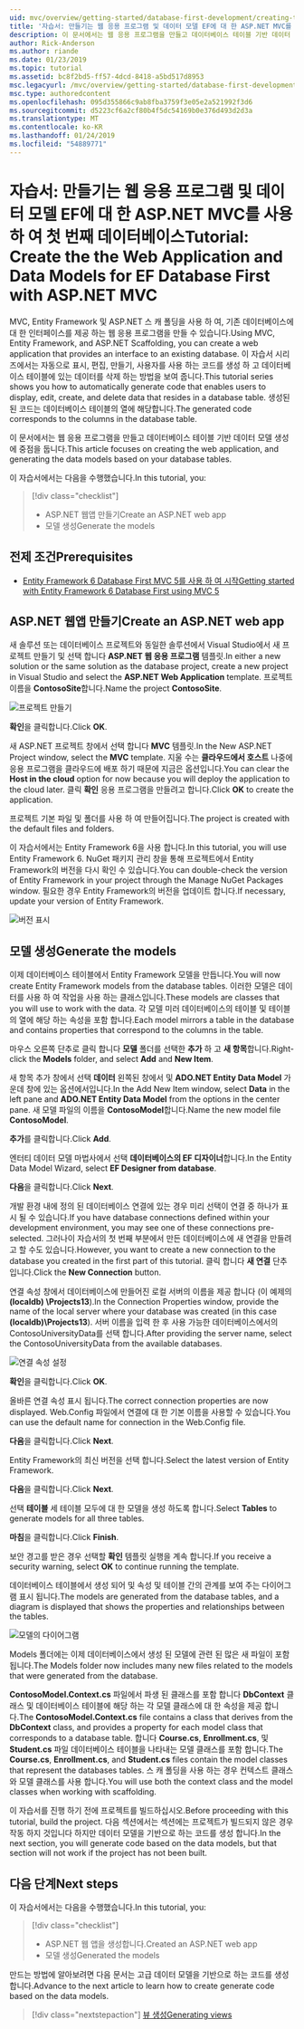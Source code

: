 ```yaml
---
uid: mvc/overview/getting-started/database-first-development/creating-the-web-application
title: '자습서: 만들기는 웹 응용 프로그램 및 데이터 모델 EF에 대 한 ASP.NET MVC를 사용 하 여 첫 번째 데이터베이스'
description: 이 문서에서는 웹 응용 프로그램을 만들고 데이터베이스 테이블 기반 데이터 모델 생성에 중점을 둡니다.
author: Rick-Anderson
ms.author: riande
ms.date: 01/23/2019
ms.topic: tutorial
ms.assetid: bc8f2bd5-ff57-4dcd-8418-a5bd517d8953
msc.legacyurl: /mvc/overview/getting-started/database-first-development/creating-the-web-application
msc.type: authoredcontent
ms.openlocfilehash: 095d355866c9ab8fba3759f3e05e2a521992f3d6
ms.sourcegitcommit: d5223cf6a2cf80b4f5dc54169b0e376d493d2d3a
ms.translationtype: MT
ms.contentlocale: ko-KR
ms.lasthandoff: 01/24/2019
ms.locfileid: "54889771"
---
```

# <a name="tutorial-create-the-the-web-application-and-data-models-for-ef-database-first-with-aspnet-mvc"></a><span data-ttu-id="d28d9-103">자습서: 만들기는 웹 응용 프로그램 및 데이터 모델 EF에 대 한 ASP.NET MVC를 사용 하 여 첫 번째 데이터베이스</span><span class="sxs-lookup"><span data-stu-id="d28d9-103">Tutorial: Create the the Web Application and Data Models for EF Database First with ASP.NET MVC</span></span>

 <span data-ttu-id="d28d9-104">MVC, Entity Framework 및 ASP.NET 스 캐 폴딩을 사용 하 여, 기존 데이터베이스에 대 한 인터페이스를 제공 하는 웹 응용 프로그램을 만들 수 있습니다.</span><span class="sxs-lookup"><span data-stu-id="d28d9-104">Using MVC, Entity Framework, and ASP.NET Scaffolding, you can create a web application that provides an interface to an existing database.</span></span> <span data-ttu-id="d28d9-105">이 자습서 시리즈에서는 자동으로 표시, 편집, 만들기, 사용자를 사용 하는 코드를 생성 하 고 데이터베이스 테이블에 있는 데이터를 삭제 하는 방법을 보여 줍니다.</span><span class="sxs-lookup"><span data-stu-id="d28d9-105">This tutorial series shows you how to automatically generate code that enables users to display, edit, create, and delete data that resides in a database table.</span></span> <span data-ttu-id="d28d9-106">생성된 된 코드는 데이터베이스 테이블의 열에 해당합니다.</span><span class="sxs-lookup"><span data-stu-id="d28d9-106">The generated code corresponds to the columns in the database table.</span></span>

<span data-ttu-id="d28d9-107">이 문서에서는 웹 응용 프로그램을 만들고 데이터베이스 테이블 기반 데이터 모델 생성에 중점을 둡니다.</span><span class="sxs-lookup"><span data-stu-id="d28d9-107">This article focuses on creating the web application, and generating the data models based on your database tables.</span></span>

<span data-ttu-id="d28d9-108">이 자습서에서는 다음을 수행했습니다.</span><span class="sxs-lookup"><span data-stu-id="d28d9-108">In this tutorial, you:</span></span>

> [!div class="checklist"]
> * <span data-ttu-id="d28d9-109">ASP.NET 웹앱 만들기</span><span class="sxs-lookup"><span data-stu-id="d28d9-109">Create an ASP.NET web app</span></span>
> * <span data-ttu-id="d28d9-110">모델 생성</span><span class="sxs-lookup"><span data-stu-id="d28d9-110">Generate the models</span></span>

## <a name="prerequisites"></a><span data-ttu-id="d28d9-111">전제 조건</span><span class="sxs-lookup"><span data-stu-id="d28d9-111">Prerequisites</span></span>

* [<span data-ttu-id="d28d9-112">Entity Framework 6 Database First MVC 5를 사용 하 여 시작</span><span class="sxs-lookup"><span data-stu-id="d28d9-112">Getting started with Entity Framework 6 Database First using MVC 5</span></span>](setting-up-database.md)

## <a name="create-an-aspnet-web-app"></a><span data-ttu-id="d28d9-113">ASP.NET 웹앱 만들기</span><span class="sxs-lookup"><span data-stu-id="d28d9-113">Create an ASP.NET web app</span></span>

<span data-ttu-id="d28d9-114">새 솔루션 또는 데이터베이스 프로젝트와 동일한 솔루션에서 Visual Studio에서 새 프로젝트 만들기 및 선택 합니다 **ASP.NET 웹 응용 프로그램** 템플릿.</span><span class="sxs-lookup"><span data-stu-id="d28d9-114">In either a new solution or the same solution as the database project, create a new project in Visual Studio and select the **ASP.NET Web Application** template.</span></span> <span data-ttu-id="d28d9-115">프로젝트 이름을 **ContosoSite**합니다.</span><span class="sxs-lookup"><span data-stu-id="d28d9-115">Name the project **ContosoSite**.</span></span>

![프로젝트 만들기](creating-the-web-application/_static/image1.png)

<span data-ttu-id="d28d9-117">**확인**을 클릭합니다.</span><span class="sxs-lookup"><span data-stu-id="d28d9-117">Click **OK**.</span></span>

<span data-ttu-id="d28d9-118">새 ASP.NET 프로젝트 창에서 선택 합니다 **MVC** 템플릿.</span><span class="sxs-lookup"><span data-stu-id="d28d9-118">In the New ASP.NET Project window, select the **MVC** template.</span></span> <span data-ttu-id="d28d9-119">지울 수는 **클라우드에서 호스트** 나중에 응용 프로그램을 클라우드에 배포 하기 때문에 지금은 옵션입니다.</span><span class="sxs-lookup"><span data-stu-id="d28d9-119">You can clear the **Host in the cloud** option for now because you will deploy the application to the cloud later.</span></span> <span data-ttu-id="d28d9-120">클릭 **확인** 응용 프로그램을 만들려고 합니다.</span><span class="sxs-lookup"><span data-stu-id="d28d9-120">Click **OK** to create the application.</span></span>

<span data-ttu-id="d28d9-121">프로젝트 기본 파일 및 폴더를 사용 하 여 만들어집니다.</span><span class="sxs-lookup"><span data-stu-id="d28d9-121">The project is created with the default files and folders.</span></span>

<span data-ttu-id="d28d9-122">이 자습서에서는 Entity Framework 6을 사용 합니다.</span><span class="sxs-lookup"><span data-stu-id="d28d9-122">In this tutorial, you will use Entity Framework 6.</span></span> <span data-ttu-id="d28d9-123">NuGet 패키지 관리 창을 통해 프로젝트에서 Entity Framework의 버전을 다시 확인 수 있습니다.</span><span class="sxs-lookup"><span data-stu-id="d28d9-123">You can double-check the version of Entity Framework in your project through the Manage NuGet Packages window.</span></span> <span data-ttu-id="d28d9-124">필요한 경우 Entity Framework의 버전을 업데이트 합니다.</span><span class="sxs-lookup"><span data-stu-id="d28d9-124">If necessary, update your version of Entity Framework.</span></span>

![버전 표시](creating-the-web-application/_static/image3.png)

## <a name="generate-the-models"></a><span data-ttu-id="d28d9-126">모델 생성</span><span class="sxs-lookup"><span data-stu-id="d28d9-126">Generate the models</span></span>

<span data-ttu-id="d28d9-127">이제 데이터베이스 테이블에서 Entity Framework 모델을 만듭니다.</span><span class="sxs-lookup"><span data-stu-id="d28d9-127">You will now create Entity Framework models from the database tables.</span></span> <span data-ttu-id="d28d9-128">이러한 모델은 데이터를 사용 하 여 작업을 사용 하는 클래스입니다.</span><span class="sxs-lookup"><span data-stu-id="d28d9-128">These models are classes that you will use to work with the data.</span></span> <span data-ttu-id="d28d9-129">각 모델 미러 데이터베이스의 테이블 및 테이블의 열에 해당 하는 속성을 포함 합니다.</span><span class="sxs-lookup"><span data-stu-id="d28d9-129">Each model mirrors a table in the database and contains properties that correspond to the columns in the table.</span></span>

<span data-ttu-id="d28d9-130">마우스 오른쪽 단추로 클릭 합니다 **모델** 폴더를 선택한 **추가** 하 고 **새 항목**합니다.</span><span class="sxs-lookup"><span data-stu-id="d28d9-130">Right-click the **Models** folder, and select **Add** and **New Item**.</span></span>

<span data-ttu-id="d28d9-131">새 항목 추가 창에서 선택 **데이터** 왼쪽된 창에서 및 **ADO.NET Entity Data Model** 가운데 창에 있는 옵션에서입니다.</span><span class="sxs-lookup"><span data-stu-id="d28d9-131">In the Add New Item window, select **Data** in the left pane and **ADO.NET Entity Data Model** from the options in the center pane.</span></span> <span data-ttu-id="d28d9-132">새 모델 파일의 이름을 **ContosoModel**합니다.</span><span class="sxs-lookup"><span data-stu-id="d28d9-132">Name the new model file **ContosoModel**.</span></span>

<span data-ttu-id="d28d9-133">**추가**를 클릭합니다.</span><span class="sxs-lookup"><span data-stu-id="d28d9-133">Click **Add**.</span></span>

<span data-ttu-id="d28d9-134">엔터티 데이터 모델 마법사에서 선택 **데이터베이스의 EF 디자이너**합니다.</span><span class="sxs-lookup"><span data-stu-id="d28d9-134">In the Entity Data Model Wizard, select **EF Designer from database**.</span></span>

<span data-ttu-id="d28d9-135">**다음**을 클릭합니다.</span><span class="sxs-lookup"><span data-stu-id="d28d9-135">Click **Next**.</span></span>

<span data-ttu-id="d28d9-136">개발 환경 내에 정의 된 데이터베이스 연결에 있는 경우 미리 선택이 연결 중 하나가 표시 될 수 있습니다.</span><span class="sxs-lookup"><span data-stu-id="d28d9-136">If you have database connections defined within your development environment, you may see one of these connections pre-selected.</span></span> <span data-ttu-id="d28d9-137">그러나이 자습서의 첫 번째 부분에서 만든 데이터베이스에 새 연결을 만들려고 할 수도 있습니다.</span><span class="sxs-lookup"><span data-stu-id="d28d9-137">However, you want to create a new connection to the database you created in the first part of this tutorial.</span></span> <span data-ttu-id="d28d9-138">클릭 합니다 **새 연결** 단추입니다.</span><span class="sxs-lookup"><span data-stu-id="d28d9-138">Click the **New Connection** button.</span></span>

<span data-ttu-id="d28d9-139">연결 속성 창에서 데이터베이스에 만들어진 로컬 서버의 이름을 제공 합니다 (이 예제의 **(localdb) \Projects13**).</span><span class="sxs-lookup"><span data-stu-id="d28d9-139">In the Connection Properties window, provide the name of the local server where your database was created (in this case **(localdb)\Projects13**).</span></span> <span data-ttu-id="d28d9-140">서버 이름을 입력 한 후 사용 가능한 데이터베이스에서의 ContosoUniversityData를 선택 합니다.</span><span class="sxs-lookup"><span data-stu-id="d28d9-140">After providing the server name, select the ContosoUniversityData from the available databases.</span></span>

![연결 속성 설정](creating-the-web-application/_static/image8.png)

<span data-ttu-id="d28d9-142">**확인**을 클릭합니다.</span><span class="sxs-lookup"><span data-stu-id="d28d9-142">Click **OK**.</span></span>

<span data-ttu-id="d28d9-143">올바른 연결 속성 표시 됩니다.</span><span class="sxs-lookup"><span data-stu-id="d28d9-143">The correct connection properties are now displayed.</span></span> <span data-ttu-id="d28d9-144">Web.Config 파일에서 연결에 대 한 기본 이름을 사용할 수 있습니다.</span><span class="sxs-lookup"><span data-stu-id="d28d9-144">You can use the default name for connection in the Web.Config file.</span></span>

<span data-ttu-id="d28d9-145">**다음**을 클릭합니다.</span><span class="sxs-lookup"><span data-stu-id="d28d9-145">Click **Next**.</span></span>

<span data-ttu-id="d28d9-146">Entity Framework의 최신 버전을 선택 합니다.</span><span class="sxs-lookup"><span data-stu-id="d28d9-146">Select the latest version of Entity Framework.</span></span>

<span data-ttu-id="d28d9-147">**다음**을 클릭합니다.</span><span class="sxs-lookup"><span data-stu-id="d28d9-147">Click **Next**.</span></span>

<span data-ttu-id="d28d9-148">선택 **테이블** 세 테이블 모두에 대 한 모델을 생성 하도록 합니다.</span><span class="sxs-lookup"><span data-stu-id="d28d9-148">Select **Tables** to generate models for all three tables.</span></span>

<span data-ttu-id="d28d9-149">**마침**을 클릭합니다.</span><span class="sxs-lookup"><span data-stu-id="d28d9-149">Click **Finish**.</span></span>

<span data-ttu-id="d28d9-150">보안 경고를 받은 경우 선택할 **확인** 템플릿 실행을 계속 합니다.</span><span class="sxs-lookup"><span data-stu-id="d28d9-150">If you receive a security warning, select **OK** to continue running the template.</span></span>

<span data-ttu-id="d28d9-151">데이터베이스 테이블에서 생성 되어 및 속성 및 테이블 간의 관계를 보여 주는 다이어그램 표시 됩니다.</span><span class="sxs-lookup"><span data-stu-id="d28d9-151">The models are generated from the database tables, and a diagram is displayed that shows the properties and relationships between the tables.</span></span>

![모델의 다이어그램](creating-the-web-application/_static/image11.png)

<span data-ttu-id="d28d9-153">Models 폴더에는 이제 데이터베이스에서 생성 된 모델에 관련 된 많은 새 파일이 포함 됩니다.</span><span class="sxs-lookup"><span data-stu-id="d28d9-153">The Models folder now includes many new files related to the models that were generated from the database.</span></span>

<span data-ttu-id="d28d9-154">**ContosoModel.Context.cs** 파일에서 파생 된 클래스를 포함 합니다 **DbContext** 클래스 및 데이터베이스 테이블에 해당 하는 각 모델 클래스에 대 한 속성을 제공 합니다.</span><span class="sxs-lookup"><span data-stu-id="d28d9-154">The **ContosoModel.Context.cs** file contains a class that derives from the **DbContext** class, and provides a property for each model class that corresponds to a database table.</span></span> <span data-ttu-id="d28d9-155">합니다 **Course.cs**, **Enrollment.cs**, 및 **Student.cs** 파일 데이터베이스 테이블을 나타내는 모델 클래스를 포함 합니다.</span><span class="sxs-lookup"><span data-stu-id="d28d9-155">The **Course.cs**, **Enrollment.cs**, and **Student.cs** files contain the model classes that represent the databases tables.</span></span> <span data-ttu-id="d28d9-156">스 캐 폴딩을 사용 하는 경우 컨텍스트 클래스와 모델 클래스를 사용 합니다.</span><span class="sxs-lookup"><span data-stu-id="d28d9-156">You will use both the context class and the model classes when working with scaffolding.</span></span>

<span data-ttu-id="d28d9-157">이 자습서를 진행 하기 전에 프로젝트를 빌드하십시오.</span><span class="sxs-lookup"><span data-stu-id="d28d9-157">Before proceeding with this tutorial, build the project.</span></span> <span data-ttu-id="d28d9-158">다음 섹션에서는 섹션에는 프로젝트가 빌드되지 않은 경우 작동 하지 것입니다 하지만 데이터 모델을 기반으로 하는 코드를 생성 합니다.</span><span class="sxs-lookup"><span data-stu-id="d28d9-158">In the next section, you will generate code based on the data models, but that section will not work if the project has not been built.</span></span>

## <a name="next-steps"></a><span data-ttu-id="d28d9-159">다음 단계</span><span class="sxs-lookup"><span data-stu-id="d28d9-159">Next steps</span></span>

<span data-ttu-id="d28d9-160">이 자습서에서는 다음을 수행했습니다.</span><span class="sxs-lookup"><span data-stu-id="d28d9-160">In this tutorial, you:</span></span>

> [!div class="checklist"]
> * <span data-ttu-id="d28d9-161">ASP.NET 웹 앱을 생성합니다.</span><span class="sxs-lookup"><span data-stu-id="d28d9-161">Created an ASP.NET web app</span></span>
> * <span data-ttu-id="d28d9-162">모델 생성</span><span class="sxs-lookup"><span data-stu-id="d28d9-162">Generated the models</span></span>

<span data-ttu-id="d28d9-163">만드는 방법에 알아보려면 다음 문서는 고급 데이터 모델을 기반으로 하는 코드를 생성 합니다.</span><span class="sxs-lookup"><span data-stu-id="d28d9-163">Advance to the next article to learn how to create generate code based on the data models.</span></span>
> [!div class="nextstepaction"]
> [<span data-ttu-id="d28d9-164">뷰 생성</span><span class="sxs-lookup"><span data-stu-id="d28d9-164">Generating views</span></span>](generating-views.md)